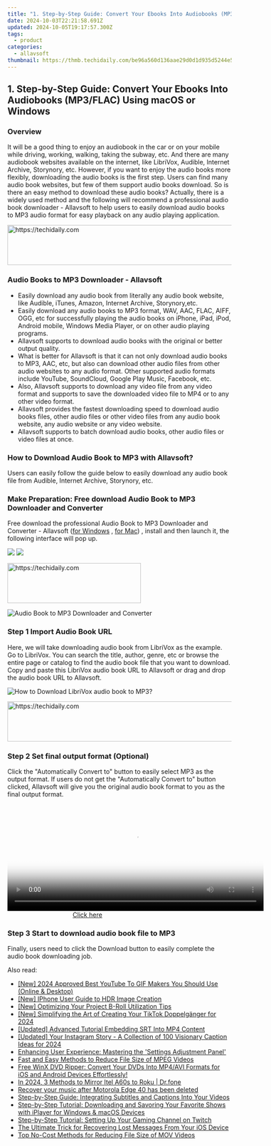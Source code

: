 ```yaml
---
title: "1. Step-by-Step Guide: Convert Your Ebooks Into Audiobooks (MP3/FLAC) Using macOS or Windows"
date: 2024-10-03T22:21:58.691Z
updated: 2024-10-05T19:17:57.300Z
tags:
  - product
categories:
  - allavsoft
thumbnail: https://thmb.techidaily.com/be96a560d136aae29d0d1d935d5244e5292b9067e58872c0b73ef94229888129.jpg
---
```


## 1. Step-by-Step Guide: Convert Your Ebooks Into Audiobooks (MP3/FLAC) Using macOS or Windows

### Overview

It will be a good thing to enjoy an audiobook in the car or on your mobile while driving, working, walking, taking the subway, etc. And there are many audiobook websites available on the internet, like LibriVox, Audible, Internet Archive, Storynory, etc. However, if you want to enjoy the audio books more flexibly, downloading the audio books is the first step. Users can find many audio book websites, but few of them support audio books download. So is there an easy method to download these audio books? Actually, there is a widely used method and the following will recommend a professional audio book downloader - Allavsoft to help users to easily download audio books to MP3 audio format for easy playback on any audio playing application.

<!-- affiliate ads begin -->
<a href="https://unicoeye.pxf.io/c/5597632/2134233/18498" target="_top" id="2134233">
  <img src="//a.impactradius-go.com/display-ad/18498-2134233" border="0" alt="https://techidaily.com" width="728" height="90"/>
</a>
<img height="0" width="0" src="https://unicoeye.pxf.io/i/5597632/2134233/18498" style="position:absolute;visibility:hidden;" border="0" />
<!-- affiliate ads end -->

### Audio Books to MP3 Downloader - Allavsoft

* Easily download any audio book from literally any audio book website, like Audible, iTunes, Amazon, Internet Archive, Storynory,etc.
* Easily download any audio books to MP3 format, WAV, AAC, FLAC, AIFF, OGG, etc for successfully playing the audio books on iPhone, iPad, iPod, Android mobile, Windows Media Player, or on other audio playing programs.
* Allavsoft supports to download audio books with the original or better output quality.
* What is better for Allavsoft is that it can not only download audio books to MP3, AAC, etc, but also can download other audio files from other audio websites to any audio format. Other supported audio formats include YouTube, SoundCloud, Google Play Music, Facebook, etc.
* Also, Allavsoft supports to download any video file from any video format and supports to save the downloaded video file to MP4 or to any other video format.
* Allavsoft provides the fastest downloading speed to download audio books files, other audio files or other video files from any audio book website, any audio website or any video website.
* Allavsoft supports to batch download audio books, other audio files or video files at once.

### How to Download Audio Book to MP3 with Allavsoft?

Users can easily follow the guide below to easily download any audio book file from Audible, Internet Archive, Storynory, etc.

### Make Preparation: Free download Audio Book to MP3 Downloader and Converter

Free download the professional Audio Book to MP3 Downloader and Converter - Allavsoft ([for Windows](https://tools.techidaily.com/allavsoft/products/) , [for Mac](https://tools.techidaily.com/allavsoft/products/)) , install and then launch it, the following interface will pop up.

[![](https://www.allavsoft.com/how-to/../images/how-to/free-download-win.jpg)](https://tools.techidaily.com/allavsoft/products/) [![](https://www.allavsoft.com/how-to/../images/how-to/free-download-mac.jpg)](https://tools.techidaily.com/allavsoft/products/)

<!-- affiliate ads begin -->
<a href="https://aligracehair.sjv.io/c/5597632/1925544/19272" target="_top" id="1925544">
  <img src="//a.impactradius-go.com/display-ad/19272-1925544" border="0" alt="https://techidaily.com" width="300" height="90"/>
</a>
<img height="0" width="0" src="https://aligracehair.sjv.io/i/5597632/1925544/19272" style="position:absolute;visibility:hidden;" border="0" />
<!-- affiliate ads end -->

![Audio Book to MP3 Downloader and Converter](https://www.allavsoft.com/how-to/../images/allavsoft/screen-shot-600.jpg)

### Step 1 Import Audio Book URL

Here, we will take downloading audio book from LibriVox as the example. Go to LibriVox. You can search the title, author, genre, etc or browse the entire page or catalog to find the audio book file that you want to download. Copy and paste this LibriVox audio book URL to Allavsoft or drag and drop the audio book URL to Allavsoft.

![How to Download LibriVox audio book to MP3?](https://www.allavsoft.com/how-to/../images/how-to/download-rtmp-video/download-rtmp-video.jpg)

<!-- affiliate ads begin -->
<a href="https://appsumo.8odi.net/c/5597632/2118319/7443" target="_top" id="2118319">
  <img src="//a.impactradius-go.com/display-ad/7443-2118319" border="0" alt="https://techidaily.com" width="728" height="90"/>
</a>
<img height="0" width="0" src="https://appsumo.8odi.net/i/5597632/2118319/7443" style="position:absolute;visibility:hidden;" border="0" />
<!-- affiliate ads end -->

### Step 2 Set final output format (Optional)

Click the "Automatically Convert to" button to easily select MP3 as the output format. If users do not get the "Automatically Convert to" button clicked, Allavsoft will give you the original audio book format to you as the final output format.

<!-- affiliate ads begin -->
<span id="1982461">
					<video width="576" height="240" style="cursor:pointer"
           poster="//a.impactradius-go.com/display-clicktoplayimage/1982461.png"
           onclick="if(!this.playClicked){this.play();this.setAttribute('controls',true);this.playClicked=true;}">
	   <source src="//a.impactradius-go.com/display-ad/22993-1982461">
	   <img src="//a.impactradius-go.com/display-clicktoplayimage/1982461.png" style="border: none; height: 100%; width: 100%; object-fit: contain">
	</video>
	<div style="width:360px;text-align:center"><a href="javascript:window.open(decodeURIComponent('https%3A%2F%2Fhomestyler.sjv.io%2Fc%2F5597632%2F1982461%2F22993'), '_blank');void(0);">Click here</a></div>
</span>
<img height="0" width="0" src="https://imp.pxf.io/i/5597632/1982461/22993" style="position:absolute;visibility:hidden;" border="0" />
<!-- affiliate ads end -->

### Step 3 Start to download audio book file to MP3

Finally, users need to click the Download button to easily complete the audio book downloading job.

<ins class="adsbygoogle"
     style="display:block"
     data-ad-format="autorelaxed"
     data-ad-client="ca-pub-7571918770474297"
     data-ad-slot="1223367746"></ins>

<ins class="adsbygoogle"
     style="display:block"
     data-ad-client="ca-pub-7571918770474297"
     data-ad-slot="8358498916"
     data-ad-format="auto"
     data-full-width-responsive="true"></ins>

<span class="atpl-alsoreadstyle">Also read:</span>
<div><ul>
<li><a href="https://youtube-webster.techidaily.com/024-approved-best-youtube-to-gif-makers-you-should-use-online-and-desktop/"><u>[New] 2024 Approved Best YouTube To GIF Makers You Should Use (Online & Desktop)</u></a></li>
<li><a href="https://extra-approaches.techidaily.com/new-iphone-user-guide-to-hdr-image-creation/"><u>[New] IPhone User Guide to HDR Image Creation</u></a></li>
<li><a href="https://extra-skills.techidaily.com/new-optimizing-your-project-b-roll-utilization-tips/"><u>[New] Optimizing Your Project B-Roll Utilization Tips</u></a></li>
<li><a href="https://tiktok-videos.techidaily.com/new-simplifying-the-art-of-creating-your-tiktok-doppelganger-for-2024/"><u>[New] Simplifying the Art of Creating Your TikTok Doppelgänger for 2024</u></a></li>
<li><a href="https://fox-boxes.techidaily.com/updated-advanced-tutorial-embedding-srt-into-mp4-content/"><u>[Updated] Advanced Tutorial Embedding SRT Into MP4 Content</u></a></li>
<li><a href="https://instagram-clips.techidaily.com/updated-your-instagram-story-a-collection-of-100-visionary-caption-ideas-for-2024/"><u>[Updated] Your Instagram Story - A Collection of 100 Visionary Caption Ideas for 2024</u></a></li>
<li><a href="https://fox-search.techidaily.com/enhancing-user-experience-mastering-the-settings-adjustment-panel/"><u>Enhancing User Experience: Mastering the 'Settings Adjustment Panel'</u></a></li>
<li><a href="https://fox-search.techidaily.com/fast-and-easy-methods-to-reduce-file-size-of-mpeg-videos/"><u>Fast and Easy Methods to Reduce File Size of MPEG Videos</u></a></li>
<li><a href="https://vp-tips.techidaily.com/free-winx-dvd-ripper-convert-your-dvds-into-mp4avi-formats-for-ios-and-android-devices-effortlessly/"><u>Free WinX DVD Ripper: Convert Your DVDs Into MP4/AVI Formats for iOS and Android Devices Effortlessly!</u></a></li>
<li><a href="https://screen-mirror.techidaily.com/in-2024-3-methods-to-mirror-itel-a60s-to-roku-drfone-by-drfone-android/"><u>In 2024, 3 Methods to Mirror Itel A60s to Roku | Dr.fone</u></a></li>
<li><a href="https://review-topics.techidaily.com/recover-your-music-after-motorola-edge-40-has-been-deleted-by-fonelab-android-recover-music/"><u>Recover your music after Motorola Edge 40 has been deleted</u></a></li>
<li><a href="https://fox-search.techidaily.com/step-by-step-guide-integrating-subtitles-and-captions-into-your-videos/"><u>Step-by-Step Guide: Integrating Subtitles and Captions Into Your Videos</u></a></li>
<li><a href="https://fox-search.techidaily.com/step-by-step-tutorial-downloading-and-savoring-your-favorite-shows-with-iplayer-for-windows-and-macos-devices/"><u>Step-by-Step Tutorial: Downloading and Savoring Your Favorite Shows with iPlayer for Windows & macOS Devices</u></a></li>
<li><a href="https://fox-search.techidaily.com/step-by-step-tutorial-setting-up-your-gaming-channel-on-twitch/"><u>Step-by-Step Tutorial: Setting Up Your Gaming Channel on Twitch</u></a></li>
<li><a href="https://fox-search.techidaily.com/the-ultimate-trick-for-recovering-lost-messages-from-your-ios-device/"><u>The Ultimate Trick for Recovering Lost Messages From Your iOS Device</u></a></li>
<li><a href="https://fox-search.techidaily.com/top-no-cost-methods-for-reducing-file-size-of-mov-videos/"><u>Top No-Cost Methods for Reducing File Size of MOV Videos</u></a></li>
</ul></div>

